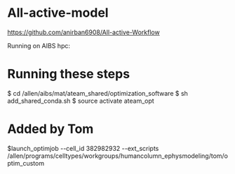 # All-active-model

https://github.com/anirban6908/All-active-Workflow


Running on AIBS hpc:
# Running these steps 
$ cd /allen/aibs/mat/ateam_shared/optimization_software
$ sh add_shared_conda.sh
$ source activate ateam_opt

# Added by Tom
$launch_optimjob --cell_id 382982932 --ext_scripts /allen/programs/celltypes/workgroups/humancolumn_ephysmodeling/tom/optim_custom

